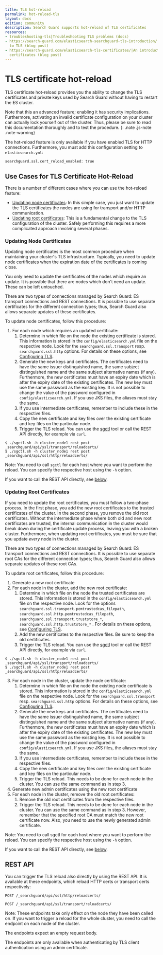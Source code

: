```yaml
---
title: TLS hot-reload
permalink: hot-reload-tls
layout: docs
edition: community
description: Search Guard supports hot-reload of TLS certificates
resources:
- troubleshooting-tls|Troubleshooting TLS problems (docs)
- https://search-guard.com/elasticsearch-searchguard-tls-introduction/|An introduction
  to TLS (blog post)
- https://search-guard.com/elasticsearch-tls-certificates/|An introduction to TLS
  certificates (blog post)
---
```

# TLS certificate hot-reload

TLS certificate hot-reload provides you the ability to change the TLS certificates and private keys used by Search Guard without having to restart the ES cluster.

Note that this an advanced feature; enabling it has security implications. Furthermore, activating an invalid certificate configuration on your cluster can actually lock yourself out of the cluster. Thus, please be sure to read this documentation thoroughly and to test the procedure.
{: .note .js-note .note-warning}

The hot-reload feature is only available if you have enabled TLS for HTTP connections. Furthermore, you must add this configuration setting to `elasticsearch.yml`:

```
searchguard.ssl.cert_reload_enabled: true
```

## Use Cases for TLS Certificate Hot-Reload

There is a number of different cases where you can use the hot-reload feature:

* [Updating node certificates](#updating-node-certificates): In this simple case, you just want to update the TLS certificates the nodes are using for transport and/or HTTP communication. 
* [Updating root certificates](#updating-root-certificates): This is a fundamental change to the TLS configuration of the cluster. Safely performing this requires a more complicated approach involving several phases.

### Updating Node Certificates

Updating node certificates is the most common procedure when maintaining your cluster's TLS infrastructure. Typically, you need to update node certificates when the expiration date of the certificates is coming close. 

You only need to update the certificates of the nodes which require an update. It is possible that there are nodes which don't need an update. These can be left untouched.

There are two types of connections managed by Search Guard: ES transport connections and REST connections. It is possible to use separate certificates for the different connection types; thus, Search Guard also allows separate updates of these certificates.

To update node certificates, follow this procedure:

1. For each node which requires an updated certificate:
	1. Determine in which file on the node the existing certificate is stored. This information is stored in the `config/elasticsearch.yml` file on the respective node. Look for the `searchguard.ssl.transport` resp. `searchguard.ssl.http` options. For details on these options, see [Configuring TLS](configuring-tls).
	2. Generate the new keys and certificates. The certificates need to have the same issuer distinguished name, the same subject distinguished name and the same subject alternative names (if any). Furthermore, the new certificates must have an expiry date which is after the expiry date of the existing certificates. The new key must use the same password as the existing key. It is not possible to change the value of the password configured in `config/elasticsearch.yml`. If you use JKS files, the aliases must stay the same.
	3. If you use intermediate certificates, remember to include these in the respective files.
	4. Copy the new certificate and key files over the existing certificate and key files on the particular node.
	5. Trigger the TLS reload. You can use the [sgctl](sgctl) tool or call the REST API directly, for example via `curl`.
	
```
$ ./sgctl.sh -h cluster_node1 rest post _searchguard/api/ssl/transport/reloadcerts/
$ ./sgctl.sh -h cluster_node1 rest post _searchguard/api/ssl/http/reloadcerts/
```
		
Note: You need to call `sgctl` for each host where you want to perform the reload. You can specify the respective host using the `-h` option.

If you want to call the REST API directly, see [below](#rest-api).

### Updating Root Certificates

If you need to update the root certificates, you must follow a two-phase process. In the first phase, you add the new root certificates to the trusted certificates of the cluster. In the second phase, you remove the old root certificates. Without the intermediate phase where both old and new root certificates are trusted, the internal communication in the cluster would break down during the certificate update process, leaving you with a broken cluster. Furthermore, when updating root certificates, you must be sure that you update *every* node in the cluster.

There are two types of connections managed by Search Guard: ES transport connections and REST connections. It is possible to use separate root CAs for the different connection types; thus, Search Guard also allows separate updates of these root CAs.

To update root certificates, follow this procedure:

1. Generate a new root certificate 
2. For each node in the cluster, add the new root certificate: 
	1. Determine in which file on the node the trusted certificates are stored. This information is stored in the `config/elasticsearch.yml` file on the respective node. Look for the options `searchguard.ssl.transport.pemtrustedcas_filepath`, `searchguard.ssl.http.pemtrustedcas_filepath`, `searchguard.ssl.transport.truststore_*`, `searchguard.ssl.http.truststore_*` . For details on these options, see [Configuring TLS](configuring-tls).
	2. Add the new certificates to the respective files. Be sure to keep the old certificates.
    3. Trigger the TLS reload. You can use the [sgctl](sgctl) tool or call the REST API directly, for example via `curl`.
    
```
$ ./sgctl.sh -h cluster_node1 rest post _searchguard/api/ssl/transport/reloadcerts/
$ ./sgctl.sh -h cluster_node1 rest post _searchguard/api/ssl/http/reloadcerts/
```

3. For each node in the cluster, update the node certificate:
	1. Determine in which file on the node the existing node certificate is stored. This information is stored in the `config/elasticsearch.yml` file on the respective node. Look for the `searchguard.ssl.transport` resp. `searchguard.ssl.http` options. For details on these options, see [Configuring TLS](configuring-tls).
	2. Generate the new keys and certificates. The certificates need to have the same issuer distinguished name, the same subject distinguished name and the same subject alternative names (if any). Furthermore, the new certificates must have an expiry date which is after the expiry date of the existing certificates. The new key must use the same password as the existing key. It is not possible to change the value of the password configured in `config/elasticsearch.yml`. If you use JKS files, the aliases must stay the same.
	3. If you use intermediate certificates, remember to include these in the respective files.
	4. Copy the new certificate and key files over the existing certificate and key files on the particular node.
	5. Trigger the TLS reload. This needs to be done for each node in the cluster.  You can use the same command as in step 3. 		
4. Generate new admin certificates using the new root certificate
5. For each node in the cluster, remove the old root certificates:
	1. Remove the old root certificates from the respective files.
	2. Trigger the TLS reload.  This needs to be done for each node in the cluster. You can use the same command as in step 3. However, remember that the specified root CA must match the new root certificate now. Also, you need to use the newly generated admin certificate.

Note: You need to call sgctl for each host where you want to perform the reload. You can specify the respective host using the `-h` option.

If you want to call the REST API directly, see [below](#rest-api).


## REST API

You can trigger the TLS reload also directly by using the REST API. It is available at these endpoints, which reload HTTP certs or transport certs respectively:

```
POST /_searchguard/api/ssl/http/reloadcerts/	
```

```
POST /_searchguard/api/ssl/transport/reloadcerts/	
```

Note: These endpoints take only effect on the node they have been called on. If you want to trigger a reload for the whole cluster, you need to call the endpoint on each node of the cluster.

The endpoints expect an empty request body.

The endpoints are only available when authenticating by TLS client authentication using an admin certificate.

 